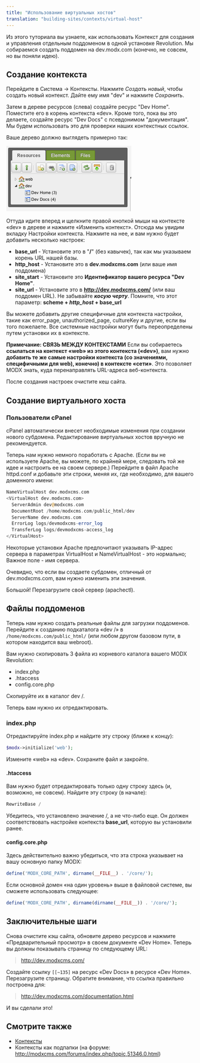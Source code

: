 ```yaml
---
title: "Использование виртуальных хостов"
translation: "building-sites/contexts/virtual-host"
---
```


Из этого туториала вы узнаете, как использовать Контекст для создания и управления отдельным поддоменом в одной установке Revolution. Мы собираемся создать поддомен на dev.modx.com (конечно, не совсем, но вы поняли идею).

## Создание контекста

Перейдите в Система -> Контексты. Нажмите _Создать новый_, чтобы создать новый контекст. Дайте ему имя "dev" и нажмите _Сохранить_.

Затем в дереве ресурсов (слева) создайте ресурс "Dev Home". Поместите его в корень контекста «dev». Кроме того, пока вы это делаете, создайте ресурс "Dev Docs" с псевдонимом "документация". Мы будем использовать это для проверки наших контекстных ссылок.

Ваше дерево должно выглядеть примерно так:

![](subctx1.png)

Оттуда идите вперед и щелкните правой кнопкой мыши на контексте «dev» в дереве и нажмите «Изменить контекст». Отсюда мы увидим вкладку Настройки контекста. Нажмите на нее, и вам нужно будет добавить несколько настроек:

- **base\_url** - Установите это в "**/**" (без кавычек), так как мы указываем корень URL нашей базы.
- **http\_host** - Установите это в **dev.modxcms.com** (или ваше имя поддомена)
- **site\_start** - Установите это **Идентификатор вашего ресурса "Dev Home"**.
- **site\_url** - Установите это в **<http://dev.modxcms.com/>** (или ваш поддомен URL). Не забывайте **_косую черту_**. Помните, что этот параметр: **scheme + _http\_host_ + base\_url**

Вы можете добавить другие специфичные для контекста настройки, такие как error\_page, unauthorized\_page, cultureKey и другие, если вы того пожелаете. Все системные настройки могут быть переопределены путем установки их в контексте.

**Примечание: СВЯЗЬ МЕЖДУ КОНТЕКСТАМИ**
Если вы собираетесь **ссылаться на контекст «web» из этого контекста («dev»)**, вам нужно **добавить те же самые настройки контекста (со значениями, специфичными для web), конечно) в контексте «сети»**. Это позволяет MODX знать, куда перенаправлять URL-адреса веб-контекста.

После создания настроек очистите кеш сайта.

## Создание виртуального хоста

### Пользователи cPanel

cPanel автоматически внесет необходимые изменения при создании нового субдомена. Редактирование виртуальных хостов вручную не рекомендуется.

Теперь нам нужно немного поработать с Apache. (Если вы не используете Apache, вы можете, по крайней мере, следовать той же идее и настроить ее на своем сервере.) Перейдите в файл Apache httpd.conf и добавьте эти строки, меняя их, где необходимо, для вашего доменного имени:

``` php
NameVirtualHost dev.modxcms.com
<VirtualHost dev.modxcms.com>
  ServerAdmin dev@modxcms.com
  DocumentRoot /home/modxcms.com/public_html/dev
  ServerName dev.modxcms.com
  ErrorLog logs/devmodxcms-error_log
  TransferLog logs/devmodxcms-access_log
</VirtualHost>
```

Некоторые установки Apache предпочитают указывать IP-адрес сервера в параметрах VirtualHost и NameVirtualHost - это нормально; Важное поле - имя сервера.

Очевидно, что если вы создаете субдомен, отличный от dev.modxcms.com, вам нужно изменить эти значения.

Большой! Перезагрузите свой сервер (apachectl).

## Файлы поддоменов

Теперь нам нужно создать реальные файлы для загрузки поддоменов. Перейдите к созданию подкаталога «dev /» в `/home/modxcms.com/public_html/` (или любом другом базовом пути, в котором находится ваш webroot).

Вам нужно скопировать 3 файла из корневого каталога вашего MODX Revolution:

- index.php
- .htaccess
- config.core.php

Скопируйте их в каталог dev /.

Теперь вам нужно их отредактировать.

### index.php

Отредактируйте index.php и найдите эту строку (ближе к концу):

``` php
$modx->initialize('web');
```

Измените «web» на «dev». Сохраните файл и закройте.

#### .htaccess

Вам нужно будет отредактировать только одну строку здесь (и, возможно, не совсем). Найдите эту строку (в начале):

``` php
RewriteBase /
```

Убедитесь, что установлено значение /, а не что-либо еще. Он должен соответствовать настройке контекста **base\_url**, которую вы установили ранее.

#### config.core.php

Здесь действительно важно убедиться, что эта строка указывает на вашу основную папку MODX:

``` php
define('MODX_CORE_PATH', dirname(__FILE__) . '/core/');
```

Если основной домен «на один уровень» выше в файловой системе, вы сможете использовать следующее:

``` php
define('MODX_CORE_PATH', dirname(dirname(__FILE__)) . '/core/');
```

## Заключительные шаги

Снова очистите кэш сайта, обновите дерево ресурсов и нажмите «Предварительный просмотр» в своем документе «Dev Home». Теперь вы должны показывать страницу по следующему URL:

> <http://dev.modxcms.com/>

Создайте ссылку `[[~135]` на ресурс «Dev Docs» в ресурсе «Dev Home». Перезагрузите страницу. Обратите внимание, что ссылка правильно построена для:

> <http://dev.modxcms.com/documentation.html>

И вы сделали это!

## Смотрите также

- [Контексты](building-sites/contexts "Контексты")
- Контексты как подпапки (на форуме: <http://modxcms.com/forums/index.php/topic,51346.0.html>)
